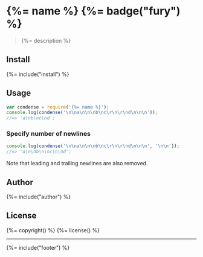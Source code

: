 # {%= name %} {%= badge("fury") %}

> {%= description %}

## Install
{%= include("install") %}

## Usage

```js
var condense = require('{%= name %}');
console.log(condense('\n\na\n\n\nb\nc\r\n\r\nd\n\n\n'));
//=> 'a\nb\nc\nd';
```

### Specify number of newlines

```js
console.log(condense('\n\na\n\n\nb\nc\r\n\r\nd\n\n\n', '\n\n'));
//=> 'a\n\nb\n\nc\n\nd';
```

Note that leading and trailing newlines are also removed.

## Author
{%= include("author") %}

## License
{%= copyright() %}
{%= license() %}

***

{%= include("footer") %}